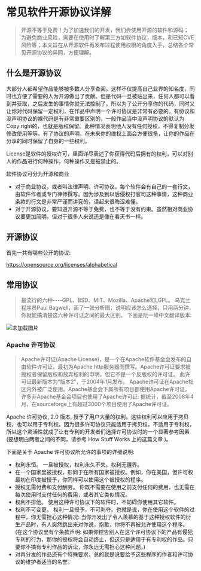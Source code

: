 # 常见软件开源协议详解

> 开源不等于免费！为了加速我们的开发，我们会使用开源的软件和源码； 为避免商业风险，需要在使用时了解第三方如软件协议，版本，和已知CVE风险等；本文旨在从开源软件再发布过程使用权限的角度入手，总结各个常见开源协议的异同，方便理解。

## 什么是开源协议
大部分人都希望作品能够被多数人分享查阅。这样不仅提高自己业界的知名度，同时也方便了需要的人为开源做出了贡献。但是代码一旦被贴出来，任何人都可以看到并获取，之后发生的事情你就无法控制了。所以为了公开分享你的代码，同时又让你对代码保留一定权利，在作品中声明一个许可协议是非常有必要的。有协议和没声明协议的裸代码是有非常重要区别的，一般作品当中没声明协议的默认为Copy right的，也就是版权保留。此种情况表明他人没有任何授权，不得复制分发修改使用等等。有了协议的声明，在未来你的维权上面会方便很多，让你的作品在分享的同时保留了自身的一些权利。

License是软件的授权许可，里面详尽表述了你获得代码后拥有的权利，可以对别人的作品进行何种操作，何种操作又是被禁止的。

软件协议可分为开源和商业

- 对于商业协议，或者叫法律声明、许可协议，每个软件会有自己的一套行文，由软件作者或专门律师撰写。因为涉及到以后侵权打官司这种事情，这种商业条款的行文是非常严谨而讲究的，读起来很晦涩难懂。
- 对于开源协议，要知道开源不等于免费，也不等于没有约束。虽然相对商业协议要更加简明，但对于很多人来说还是像在看天书一样。

## 开源协议
首先一共有哪些公开的协议:

https://opensource.org/licenses/alphabetical

## 常用协议

> 最流行的六种----GPL、BSD、MIT、Mozilla、Apache和LGPL。
乌克兰程序员Paul Bagwell，画了一张分析图，说明应该怎么选择，只用两分钟，你就能搞清楚这六种许可证之间的最大区别。 下面是阮一峰中文翻译版本:

![未加载图片](/img/free_software_licenses.png)

### Apache 许可协议
> Apache许可证(Apache License)，是一个在Apache软件基金会发布的自由软件许可证，最初为Apache http服务器而撰写。Apache许可证要求被授权者保留版权和放弃权利的申明，但它不是一个反版权的许可证。 此许可证最新版本为“版本2”，于2004年1月发布。 Apache许可证在Apache社区内外被广泛使用。Apache基金会下属所有项目都使用Apache许可证，许多非Apache基金会项目也使用了Apache许可证: 据统计，截至2008年4月，在sourceforge上有超过3000个项目使用了Apache许可证。

Apache 许可协议, 2.0 版本, 授予了用户大量的权利。这些权利可以应用于拷贝权，也可以用于专利权。因为很多许可协议只能适用于拷贝权，不适用于专利权，所以这个灵活性就成了让有专利的开发者们选择许可协议时的一个显著参考因素 (要想明白两者之间的不同，请参考 How Stuff Works 上的这篇文章 )。

下面是关于 Apache 许可协议所允许的事项的详细说明:

- 权利永恒。 一旦被授权，权利永久不失。权利无疆界。 
- 在一个国家里被授权，形同于在所有国家被授权。例如，你在美国，但许可权最初在印度被授予，你同样可以使用这个被授权的程序。
- 授权无需付费和支付酬劳。 你既不需要在使用之前支付任何的费用，也无需在每次使用时支付任何的费用，或者其它类似情况。
- 权利不排他。 使用这种许可协议下的软件时，不妨碍你使用其它软件。
- 权利不可变更。 权利一旦授予，不可剥夺。也就是说，你在使用这个软件的过程中，你无需担心这种情况: 当你开发出了令人羡慕的基于这种授权软件的衍生产品时，有人突然跳出来对你说，抱歉，你将不再被允许使用这个程序。(在这个协议里有个条款声明: 如果你控告别人在这个许可协议下的产品有侵犯专利的行为，那你的授权将会自动终止，但这只是适用于有专利权的作品。只要你不搞有专利作品的诉讼，你永远无需担心这种问题。)
- 对再分发的作品还有个特殊要求，总的就是说要给予这些程序的作者和许可协议的维护者适当的名誉。